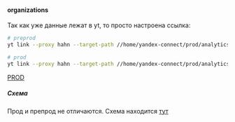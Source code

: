 #### organizations

Так как уже данные лежат в yt, то просто настроена ссылка:

```bash
# preprod
yt link --proxy hahn --target-path //home/yandex-connect/prod/analytics/users --link-path //home/cloud-dwh/data/preprod/raw/yandex_connect/users

# prod
yt link --proxy hahn --target-path //home/yandex-connect/prod/analytics/users --link-path //home/cloud-dwh/data/prod/raw/yandex_connect/users
```

[PROD](https://yt.yandex-team.ru/hahn/navigation?path=//home/yandex-connect/prod/analytics/users)

##### Схема

Прод и препрод не отличаются. Схема находится [тут](https://wiki.yandex-team.ru/Connect/YandexConnectAnalytics/YaConnectLogs/)

